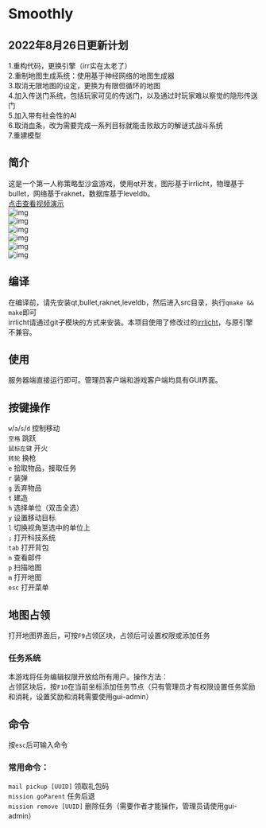 # Smoothly  
## 2022年8月26日更新计划
1.重构代码，更换引擎（irr实在太老了）  
2.重制地图生成系统：使用基于神经网络的地图生成器  
3.取消无限地图的设定，更换为有限但循环的地图  
4.加入传送门系统，包括玩家可见的传送门，以及通过时玩家难以察觉的隐形传送门  
5.加入带有社会性的AI  
6.取消血条，改为需要完成一系列目标就能击败敌方的解谜式战斗系统  
7.重建模型  
## 简介  
这是一个第一人称策略型沙盒游戏，使用qt开发，图形基于irrlicht，物理基于bullet，网络基于raknet，数据库基于leveldb。  
[点击查看视频演示](https://www.bilibili.com/video/BV1HA411h78b/)  
![img](img/2020-08-20%2021-45-02.png)  
![img](img/2020-05-23-13-07-50.png)  
![img](img/2020-03-29-21-01-04.png)  
![img](img/2020-04-06-09-25-54.png)  
![img](img/2020-04-06-10-02-57.png)  
![img](img/2020-04-07-10-49-48.png)  
## 编译  
在编译前，请先安装qt,bullet,raknet,leveldb，然后进入src目录，执行`qmake && make`即可  
irrlicht请通过git子模块的方式来安装。本项目使用了修改过的[irrlicht](https://github.com/SingingRivulet/splicht)，与原引擎不兼容。  
## 使用  
服务器端直接运行即可。管理员客户端和游戏客户端均具有GUI界面。  
## 按键操作  
`w`/`a`/`s`/`d` 控制移动  
`空格` 跳跃  
`鼠标左键` 开火  
`转轮` 换枪  
`e` 拾取物品，接取任务  
`r` 装弹  
`g` 丢弃物品  
`t` 建造  
`h` 选择单位（双击全选）  
`y` 设置移动目标  
`l` 切换视角至选中的单位上  
`;` 打开科技系统  
`tab` 打开背包  
`n` 查看邮件  
`p` 扫描地图  
`m` 打开地图  
`esc` 打开菜单  
## 地图占领  
打开地图界面后，可按`F9`占领区块，占领后可设置权限或添加任务  
### 任务系统  
本游戏将任务编辑权限开放给所有用户。操作方法：  
占领区块后，按`F10`在当前坐标添加任务节点（只有管理员才有权限设置任务奖励和消耗，设置奖励和消耗需要使用gui-admin）  
## 命令  
按`esc`后可输入命令  
### 常用命令：  
`mail pickup [UUID]` 领取礼包码  
`mission goParent` 任务后退  
`mission remove [UUID]` 删除任务（需要作者才能操作，管理员请使用gui-admin）  
